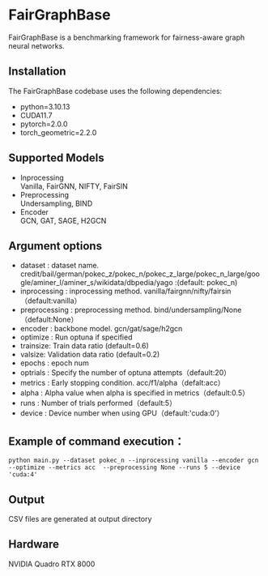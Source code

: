 # FairGraphBase

FairGraphBase is a benchmarking framework for fairness-aware graph neural networks.


## Installation
The FairGraphBase codebase uses the following dependencies:
- python=3.10.13
- CUDA11.7
- pytorch=2.0.0
- torch_geometric=2.2.0

## Supported Models
- Inprocessing<br>
Vanilla, FairGNN, NIFTY, FairSIN
- Preprocessing<br>
Undersampling, BIND
- Encoder<br> 
GCN, GAT, SAGE, H2GCN

## Argument options
- dataset : dataset name. credit/bail/german/pokec_z/pokec_n/pokec_z_large/pokec_n_large/google/aminer_l/aminer_s/wikidata/dbpedia/yago :(default: pokec_n)
- inprocessing : inprocessing method. vanilla/fairgnn/nifty/fairsin（default:vanilla）
- preprocessing : preprocessing method. bind/undersampling/None（default:None）
- encoder : backbone model. gcn/gat/sage/h2gcn
- optimize : Run optuna if specified
- trainsize: Train data ratio (default=0.6)
- valsize: Validation data ratio  (default=0.2)
- epochs : epoch num
- optrials : Specify the number of optuna attempts（default:20）
- metrics : Early stopping condition. acc/f1/alpha（defalt:acc）
- alpha : Alpha value when alpha is specified in metrics（default:0.5）
- runs : Number of trials performed（default:5）
- device : Device number when using GPU（default:'cuda:0'）

## Example of command execution：
```
python main.py --dataset pokec_n --inprocessing vanilla --encoder gcn --optimize --metrics acc  --preprocessing None --runs 5 --device 'cuda:4'
```

## Output
CSV files are generated at output directory

## Hardware
NVIDIA Quadro RTX 8000
